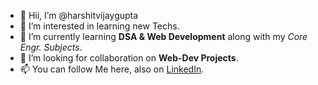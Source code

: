 - 👋 Hii, I’m @harshitvijaygupta
- 👀 I’m interested in learning new Techs.
- 🌱 I’m currently learning <strong>DSA & Web Development</strong> along with my <em>Core Engr. Subjects</em>.
- 💞️ I’m looking for collaboration on <strong>Web-Dev Projects</strong>.
- 📫 You can follow Me here, also on <a href="https://www.linkedin.com/in/harshit-vijay-gupta/">LinkedIn</a>.

